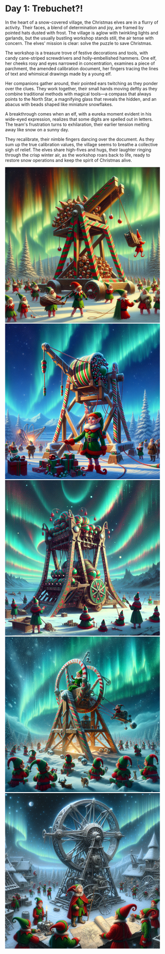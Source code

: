 # Day 1: Trebuchet?!

In the heart of a snow-covered village, the Christmas elves are in a flurry of activity. Their faces, a blend of determination and joy, are framed by pointed hats dusted with frost. The village is aglow with twinkling lights and garlands, but the usually bustling workshop stands still, the air tense with concern. The elves' mission is clear: solve the puzzle to save Christmas.

The workshop is a treasure trove of festive decorations and tools, with candy cane-striped screwdrivers and holly-embellished hammers. One elf, her cheeks rosy and eyes narrowed in concentration, examines a piece of parchment, the amended calibration document, her fingers tracing the lines of text and whimsical drawings made by a young elf.

Her companions gather around, their pointed ears twitching as they ponder over the clues. They work together, their small hands moving deftly as they combine traditional methods with magical tools—a compass that always points to the North Star, a magnifying glass that reveals the hidden, and an abacus with beads shaped like miniature snowflakes.

A breakthrough comes when an elf, with a eureka moment evident in his wide-eyed expression, realizes that some digits are spelled out in letters. The team's frustration turns to exhilaration, their earlier tension melting away like snow on a sunny day.

They recalibrate, their nimble fingers dancing over the document. As they sum up the true calibration values, the village seems to breathe a collective sigh of relief. The elves share high-fives and hugs, their laughter ringing through the crisp winter air, as the workshop roars back to life, ready to restore snow operations and keep the spirit of Christmas alive.

![img_01.png](img_01.png)
![img_02.png](img_02.png)
![img_03.png](img_03.png)
![img_04.png](img_04.png)
![img_05.png](img_05.png)